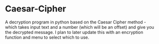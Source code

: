# Caesar-Cipher
A decryption program in python based on the Caesar Cipher method - which takes input text and a number (which will be an offset) and give you the decrypted message. I plan to later update this with an encryption function and menu to select which to use. 
